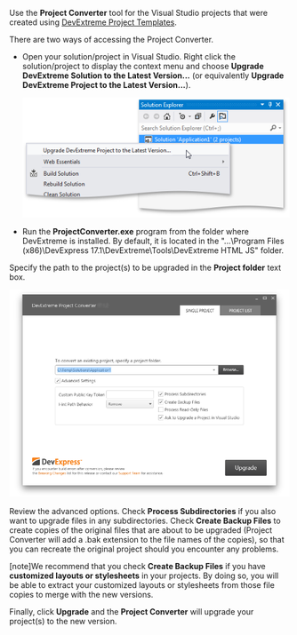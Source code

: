Use the **Project Converter** tool for the Visual Studio projects that were created using [DevExtreme Project Templates](/concepts/50%20VS%20Integration/0%20Project%20Templates '/Documentation/Guide/VS_Integration/Project_Templates/').

There are two ways of accessing the Project Converter.

- Open your solution/project in Visual Studio. Right click the solution/project to display the context menu and choose **Upgrade DevExtreme Solution to the Latest Version...** (or equivalently **Upgrade DevExtreme Project to the Latest Version...**).

    ![Invoke Project Converter](/images/DevExtreme/ProjectConverterFromMenu.png)

- Run the **ProjectConverter.exe** program from the folder where DevExtreme is installed. By default, it is located in the "...\Program Files (x86)\DevExpress 17.1\DevExtreme\Tools\DevExtreme HTML JS\" folder.

Specify the path to the project(s) to be upgraded in the **Project folder** text box.

![Project Converter](/images/DevExtreme/ProjectConverter.png)

Review the advanced options. Check **Process Subdirectories** if you also want to upgrade files in any subdirectories. Check **Create Backup Files** to create copies of the original files that are about to be upgraded (Project Converter will add a .bak extension to the file names of the copies), so that you can recreate the original project should you encounter any problems.

[note]We recommend that you check **Create Backup Files** if you have **customized layouts or stylesheets** in your projects. By doing so, you will be able to extract your customized layouts or stylesheets from those file copies to merge with the new versions.

Finally, click **Upgrade** and the **Project Converter** will upgrade your project(s) to the new version.

 